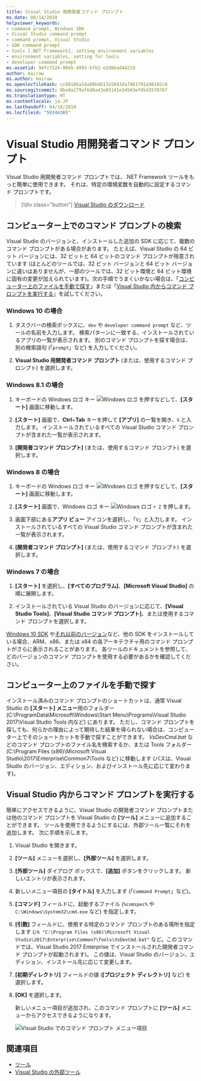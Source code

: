 ```yaml
---
title: Visual Studio 用開発者コマンド プロンプト
ms.date: 08/14/2018
helpviewer_keywords:
- command prompt, Windows SDK
- Visual Studio command prompt
- command prompt, Visual Studio
- SDK command prompt
- tools [.NET Framework], setting environment variables
- environment variables, setting for tools
- developer command prompt
ms.assetid: 94fcf524-9045-4993-bfb2-e2d8bad44219
author: mairaw
ms.author: mairaw
ms.openlocfilehash: cc88106a54a00b4b12e5043da7961791a98102c0
ms.sourcegitcommit: 0be8a279af6d8a43e03141e349d3efd5d35f8767
ms.translationtype: HT
ms.contentlocale: ja-JP
ms.lasthandoff: 04/18/2019
ms.locfileid: "59344365"
---
```

# <a name="developer-command-prompt-for-visual-studio"></a>Visual Studio 用開発者コマンド プロンプト

Visual Studio 用開発者コマンド プロンプトでは、.NET Framework ツールをもっと簡単に使用できます。 それは、特定の環境変数を自動的に設定するコマンド プロンプトです。

> [!div class="button"]
> [Visual Studio のダウンロード](https://visualstudio.microsoft.com/downloads/?utm_medium=microsoft&utm_source=docs.microsoft.com&utm_campaign=button+cta&utm_content=download+vs2019)

## <a name="search-for-the-command-prompt-on-your-machine"></a>コンピューター上でのコマンド プロンプトの検索

Visual Studio のバージョンと、インストールした追加の SDK に応じて、複数のコマンド プロンプトがある場合があります。 たとえば、Visual Studio の 64 ビット バージョンには、32 ビットと 64 ビットのコマンド プロンプトが用意されています (ほとんどのツールでは、32 ビット バージョンと 64 ビット バージョンに違いはありませんが、一部のツールでは、32 ビット環境と 64 ビット環境に固有の変更が加えられています)。次の手順でうまくいかない場合は、「[コンピューター上のファイルを手動で探す](#manually-locate-the-files-on-your-machine)」または「[Visual Studio 内からコマンド プロンプトを実行する](#run-the-command-prompt-from-inside-visual-studio)」を試してください。

### <a name="in-windows-10"></a>Windows 10 の場合

1. タスクバーの検索ボックスに、`dev` や `developer command prompt` など、ツールの名前を入力します。 検索パターンに一致する、インストールされているアプリの一覧が表示されます。 別のコマンド プロンプトを探す場合は、別の検索語句 (「`prompt`」など) を入力してください。

2. **Visual Studio 用開発者コマンド プロンプト** (または、使用するコマンド プロンプト) を選択します。

### <a name="in-windows-81"></a>Windows 8.1 の場合

1. キーボードの Windows ロゴ キー ![Windows ロゴ](../get-started/media/windowskeyboardlogo.png "Windowskeyboardlogo") を押すなどして、**[スタート]** 画面に移動します。

2. **[スタート]** 画面で、**Ctrl**+**Tab** キーを押して **[アプリ]** の一覧を開き、`V`.と入力します。 インストールされているすべての Visual Studio コマンド プロンプトが含まれた一覧が表示されます。

3. **[開発者コマンド プロンプト]** (または、使用するコマンド プロンプト) を選択します。

### <a name="in-windows-8"></a>Windows 8 の場合

1. キーボードの Windows ロゴ キー ![Windows ロゴ](../get-started/media/windowskeyboardlogo.png "Windowskeyboardlogo") を押すなどして、**[スタート]** 画面に移動します。

2. **[スタート]** 画面で、Windows ロゴ キー ![Windows ロゴ](../get-started/media/windowskeyboardlogo.png "Windowskeyboardlogo") `+ Z` を押します。

3. 画面下部にある**アプリ ビュー** アイコンを選択し、「`V`」と入力します。 インストールされているすべての Visual Studio コマンド プロンプトが含まれた一覧が表示されます。

4. **[開発者コマンド プロンプト]** (または、使用するコマンド プロンプト) を選択します。

### <a name="in-windows-7"></a>Windows 7 の場合

1. **[スタート]** を選択し、**[すべてのプログラム]**、**[Microsoft Visual Studio]** の順に展開します。

2. インストールされている Visual Studio のバージョンに応じて、**[Visual Studio Tools]**、**[Visual Studio コマンド プロンプト]**、または使用するコマンド プロンプトを選択します。

[Windows 10 SDK](https://developer.microsoft.com/windows/downloads/windows-10-sdk) や[それ以前のバージョン](https://developer.microsoft.com/windows/downloads/sdk-archive)など、他の SDK をインストールしている場合、ARM、x86、または x64 の各アーキテクチャ用のコマンド プロンプトがさらに表示されることがあります。 各ツールのドキュメントを参照して、どのバージョンのコマンド プロンプトを使用する必要があるかを確認してください。

## <a name="manually-locate-the-files-on-your-machine"></a>コンピューター上のファイルを手動で探す

インストール済みのコマンド プロンプトのショートカットは、通常 Visual Studio の **[スタート] メニュー**用のフォルダー (C:\ProgramData\Microsoft\Windows\Start Menu\Programs\Visual Studio 2017\Visual Studio Tools 内など) にあります。 ただし、コマンド プロンプトを探しても、何らかの理由によって期待した結果を得られない場合は、コンピューター上でそのショートカットを手動で探すことができます。 *VsDevCmd.bat* などのコマンド プロンプトのファイル名を検索するか、または Tools フォルダー (C:\Program Files (x86)\Microsoft Visual Studio\2017\Enterprise\Common7\Tools など) に移動します (パスは、Visual Studio のバージョン、エディション、およびインストール先に応じて変わります)。

## <a name="run-the-command-prompt-from-inside-visual-studio"></a>Visual Studio 内からコマンド プロンプトを実行する

簡単にアクセスできるように、Visual Studio の開発者コマンド プロンプトまたは他のコマンド プロンプトを Visual Studio の **[ツール]** メニューに追加することができます。 ツールを使用できるようにするには、外部ツール一覧にそれを追加します。 次に手順を示します。

1. Visual Studio を開きます。

2. **[ツール]** メニューを選択し、**[外部ツール]** を選択します。

3. **[外部ツール]** ダイアログ ボックスで、**[追加]** ボタンをクリックします。 新しいエントリが表示されます。

4. 新しいメニュー項目の **[タイトル]** を入力します (「`Command Prompt`」など)。

5. **[コマンド]** フィールドに、起動するファイル (`%comspec%` や `C:\Windows\System32\cmd.exe` など) を指定します。

6. **[引数]** フィールドに、使用する特定のコマンド プロンプトのある場所を指定します (`/k "C:\Program Files (x86)\Microsoft Visual Studio\2017\Enterprise\Common7\Tools\VsDevCmd.bat"` など。このコマンドでは、Visual Studio 2017 Enterprise でインストールされた開発者コマンド プロンプトが起動されます)。 この値は、Visual Studio のバージョン、エディション、インストール先に応じて変更します。

7. **[初期ディレクトリ]** フィールドの値 (**[プロジェクト ディレクトリ]** など) を選択します。

8. **[OK]** を選択します。

   新しいメニュー項目が追加され、このコマンド プロンプトに **[ツール]** メニューからアクセスできるようになります。

   ![Visual Studio でのコマンド プロンプト メニュー項目](media/command-prompt-vs-menu.png)

## <a name="see-also"></a>関連項目

- [ツール](../../../docs/framework/tools/index.md)
- [Visual Studio の外部ツール](/visualstudio/ide/managing-external-tools)
